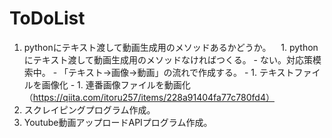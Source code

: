 # ToDoList

1. pythonにテキスト渡して動画生成用のメソッドあるかどうか。
    1. pythonにテキスト渡して動画生成用のメソッドなければつくる。
        - ない。対応策模索中。
            - 「テキスト→画像→動画」の流れで作成する。
                - 1. テキストファイルを画像化
                - 1. 連番画像ファイルを動画化（https://qiita.com/itoru257/items/228a91404fa77c780fd4）
1. スクレイピングプログラム作成。
1. Youtube動画アップロードAPIプログラム作成。
